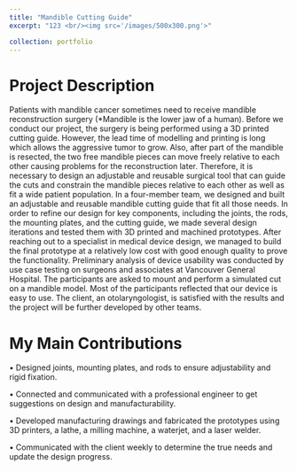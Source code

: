 ```yaml
---
title: "Mandible Cutting Guide"
excerpt: "123 <br/><img src='/images/500x300.png'>"

collection: portfolio
---
```


Project Description
======
Patients with mandible cancer sometimes need to receive mandible reconstruction surgery (*Mandible is the lower jaw of a human). Before we conduct our project, the surgery is being performed using a 3D printed cutting guide. However, the lead time of modelling and printing is long which allows the aggressive tumor to grow. Also, after part of the mandible is resected, the two free mandible pieces can move freely relative to each other causing problems for the reconstruction later. Therefore, it is necessary to design an adjustable and reusable surgical tool that can guide the cuts and constrain the mandible pieces relative to each other as well as fit a wide patient population. 
In a four-member team, we designed and built an adjustable and reusable mandible cutting guide that fit all those needs. In order to refine our design for key components, including the joints, the rods, the mounting plates, and the cutting guide, we made several design iterations and tested them with 3D printed and machined prototypes. After reaching out to a specialist in medical device design, we managed to build the final prototype at a relatively low cost with good enough quality to prove the functionality. Preliminary analysis of device usability was conducted by use case testing on surgeons and associates at Vancouver General Hospital. The participants are asked to mount and perform a simulated cut on a mandible model. Most of the participants reflected that our device is easy to use. The client, an otolaryngologist, is satisfied with the results and the project will be further developed by other teams.

My Main Contributions
======
•	Designed joints, mounting plates, and rods to ensure adjustability and rigid fixation.

•	Connected and communicated with a professional engineer to get suggestions on design and manufacturability.

•	Developed manufacturing drawings and fabricated the prototypes using 3D printers, a lathe, a milling machine, a waterjet, and a laser welder.

•	Communicated with the client weekly to determine the true needs and update the design progress.
